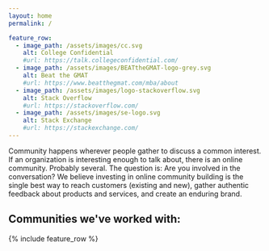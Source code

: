 ```yaml
---
layout: home
permalink: /

feature_row:
  - image_path: /assets/images/cc.svg
    alt: College Confidential
    #url: https://talk.collegeconfidential.com/
  - image_path: /assets/images/BEATtheGMAT-logo-grey.svg
    alt: Beat the GMAT
    #url: https://www.beatthegmat.com/mba/about
  - image_path: /assets/images/logo-stackoverflow.svg
    alt: Stack Overflow
    #url: https://stackoverflow.com/
  - image_path: /assets/images/se-logo.svg
    alt: Stack Exchange
    #url: https://stackexchange.com/
---
```


Community happens wherever people gather to discuss a common
interest. If an organization is interesting enough to talk about,
there is an online community. Probably several. The question is: Are
you involved in the conversation? We believe investing in online
community building is the single best way to reach customers (existing
and new), gather authentic feedback about products and services, and
create an enduring brand.

## Communities we've worked with:

{% include feature_row %}
